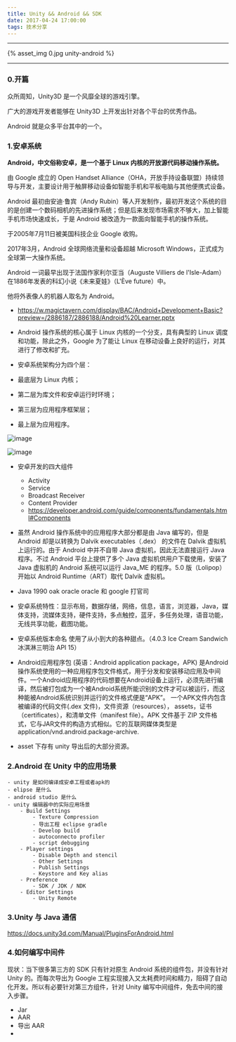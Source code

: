 ```yaml
---
title: Unity && Android && SDK
date: 2017-04-24 17:00:00
tags: 技术分享
---
```


---

{% asset_img 0.jpg unity-android %}

---

<!-- more -->

### 0.开篇

众所周知，Unity3D 是一个风靡全球的游戏引擎。

广大的游戏开发者能够在 Unity3D 上开发出针对各个平台的优秀作品。

Android 就是众多平台其中的一个。

### 1.安卓系统

**Android，中文俗称安卓，是一个基于 Linux 内核的开放源代码移动操作系统。**

由 Google 成立的 Open Handset Alliance（OHA，开放手持设备联盟）持续领导与开发，主要设计用于触屏移动设备如智能手机和平板电脑与其他便携式设备。

Android 最初由安迪·鲁宾（Andy Rubin）等人开发制作，最初开发这个系统的目的是创建一个数码相机的先进操作系统；但是后来发现市场需求不够大，加上智能手机市场快速成长，于是 Android 被改造为一款面向智能手机的操作系统。

于2005年7月11日被美国科技企业 Google 收购。

2017年3月，Android 全球网络流量和设备超越 Microsoft Windows，正式成为全球第一大操作系统。

Android 一词最早出现于法国作家利尔亚当（Auguste Villiers de l'Isle-Adam）在1886年发表的科幻小说《未来夏娃》（L'Ève future）中。

他将外表像人的机器人取名为 Android。

- <https://w.magictavern.com/display/BAC/Android+Development+Basic?preview=/2886187/2886188/Android%20Learner.pptx>

- Android 操作系统的核心属于 Linux 内核的一个分支，具有典型的 Linux 调度和功能，除此之外，Google 为了能让 Linux 在移动设备上良好的运行，对其进行了修改和扩充。

- 安卓系统架构分为四个层：
- 最底层为 Linux 内核；
- 第二层为库文件和安卓运行时环境；
- 第三层为应用程序框架层；
- 最上层为应用程序。

![image](http://img.blog.csdn.net/20140311140541765)

![image](http://images.cnitblog.com/i/480488/201407/211342070883976.jpg)

- 安卓开发的四大组件
	- Activity
	- Service
	- Broadcast Receiver	
	- Content Provider 
	- <https://developer.android.com/guide/components/fundamentals.html#Components>
- 虽然 Android 操作系统中的应用程序大部分都是由 Java 编写的，但是 Android 却是以转换为 Dalvik executables（.dex） 的文件在 Dalvik 虚拟机上运行的。由于 Android 中并不自带 Java 虚拟机，因此无法直接运行 Java 程序。不过 Android 平台上提供了多个 Java 虚拟机供用户下载使用，安装了 Java 虚拟机的 Android 系统可以运行 Java_ME 的程序。5.0 版（Lolipop）开始以 Android Runtime（ART）取代 Dalvik 虚拟机。
- Java 
1990 oak oracle 
oracle 和 google 打官司

- 安卓系统特性：显示布局，数据存储，网络，信息，语言，浏览器，Java，媒体支持，流媒体支持，硬件支持，多点触控，蓝牙，多任务处理，语音功能，无线共享功能，截图功能。

- 安卓系统版本命名 使用了从小到大的各种甜点。（4.0.3 Ice Cream Sandwich 冰淇淋三明治 API 15）

- Android应用程序包 (英语：Android application package，APK) 是Android操作系统使用的一种应用程序包文件格式，用于分发和安装移动应用及中间件。一个Android应用程序的代码想要在Android设备上运行，必须先进行编译，然后被打包成为一个被Android系统所能识别的文件才可以被运行，而这种能被Android系统识别并运行的文件格式便是“APK”。 一个APK文件内包含被编译的代码文件(.dex 文件)，文件资源（resources）， assets，证书（certificates），和清单文件（manifest file）。APK 文件基于 ZIP 文件格式，它与JAR文件的构造方式相似。它的互联网媒体类型是application/vnd.android.package-archive.
- asset 下存有 unity 导出后的大部分资源。

### 2.Android 在 Unity 中的应用场景

	- unity 是如何编译成安卓工程或者apk的
	- elipse 是什么
	- android studio 是什么
	- unity 编辑器中的实际应用场景
		- Build Settings
			- Texture Compression
			- 导出工程 eclipse gradle
			- Develop build
			- autoconnecto profiler
			- script debugging
		- Player settings
			- Disable Depth and stencil
			- Other Settings
			- Publish Settings
			- Keystore and Key alias
		- Preference
			- SDK / JDK / NDK
		- Editor Settings
			- Unity Remote

### 3.Unity 与 Java 通信

<https://docs.unity3d.com/Manual/PluginsForAndroid.html>

### 4.如何编写中间件

现状：当下很多第三方的 SDK 只有针对原生 Android 系统的组件包，并没有针对 Unity 的。而每次导出为 Google 工程实现接入又太耗费时间和精力，阻碍了自动化开发。所以有必要针对第三方组件，针对 Unity 编写中间组件，免去中间的接入步骤。

- Jar
- AAR
- 导出 AAR
- 
		
